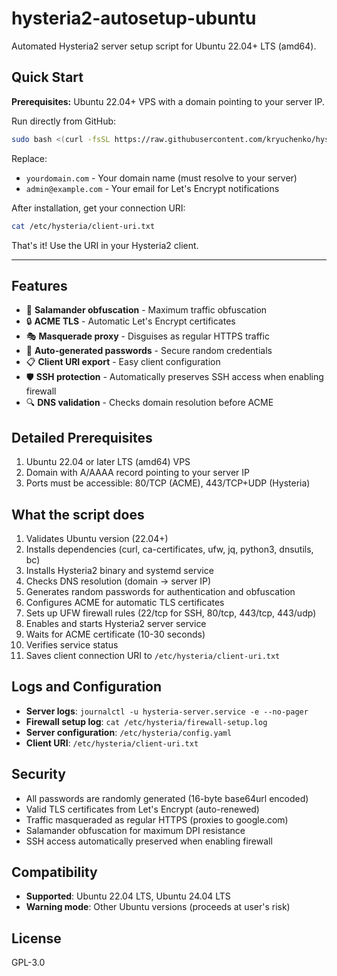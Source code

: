 # hysteria2-autosetup-ubuntu

Automated Hysteria2 server setup script for Ubuntu 22.04+ LTS (amd64).

## Quick Start

**Prerequisites:** Ubuntu 22.04+ VPS with a domain pointing to your server IP.

Run directly from GitHub:

```bash
sudo bash <(curl -fsSL https://raw.githubusercontent.com/kryuchenko/hysteria2-autosetup-ubuntu/refs/heads/main/setup.sh) yourdomain.com admin@example.com
```

Replace:
- `yourdomain.com` - Your domain name (must resolve to your server)
- `admin@example.com` - Your email for Let's Encrypt notifications

After installation, get your connection URI:

```bash
cat /etc/hysteria/client-uri.txt
```

That's it! Use the URI in your Hysteria2 client.

---

## Features

- 🔐 **Salamander obfuscation** - Maximum traffic obfuscation
- 🔒 **ACME TLS** - Automatic Let's Encrypt certificates
- 🎭 **Masquerade proxy** - Disguises as regular HTTPS traffic
- 🔑 **Auto-generated passwords** - Secure random credentials
- 📋 **Client URI export** - Easy client configuration
- 🛡️ **SSH protection** - Automatically preserves SSH access when enabling firewall
- 🔍 **DNS validation** - Checks domain resolution before ACME

## Detailed Prerequisites

1. Ubuntu 22.04 or later LTS (amd64) VPS
2. Domain with A/AAAA record pointing to your server IP
3. Ports must be accessible: 80/TCP (ACME), 443/TCP+UDP (Hysteria)

## What the script does

1. Validates Ubuntu version (22.04+)
2. Installs dependencies (curl, ca-certificates, ufw, jq, python3, dnsutils, bc)
3. Installs Hysteria2 binary and systemd service
4. Checks DNS resolution (domain → server IP)
5. Generates random passwords for authentication and obfuscation
6. Configures ACME for automatic TLS certificates
7. Sets up UFW firewall rules (22/tcp for SSH, 80/tcp, 443/tcp, 443/udp)
8. Enables and starts Hysteria2 server service
9. Waits for ACME certificate (10-30 seconds)
10. Verifies service status
11. Saves client connection URI to `/etc/hysteria/client-uri.txt`

## Logs and Configuration

- **Server logs**: `journalctl -u hysteria-server.service -e --no-pager`
- **Firewall setup log**: `cat /etc/hysteria/firewall-setup.log`
- **Server configuration**: `/etc/hysteria/config.yaml`
- **Client URI**: `/etc/hysteria/client-uri.txt`

## Security

- All passwords are randomly generated (16-byte base64url encoded)
- Valid TLS certificates from Let's Encrypt (auto-renewed)
- Traffic masqueraded as regular HTTPS (proxies to google.com)
- Salamander obfuscation for maximum DPI resistance
- SSH access automatically preserved when enabling firewall

## Compatibility

- **Supported**: Ubuntu 22.04 LTS, Ubuntu 24.04 LTS
- **Warning mode**: Other Ubuntu versions (proceeds at user's risk)

## License

GPL-3.0
